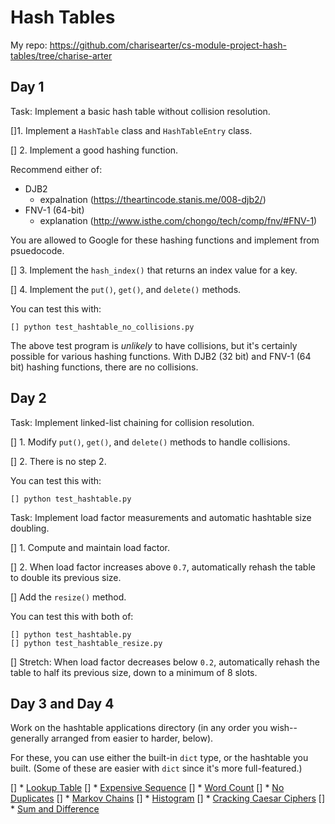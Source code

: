 # Hash Tables
My repo: https://github.com/charisearter/cs-module-project-hash-tables/tree/charise-arter
## Day 1

Task: Implement a basic hash table without collision resolution.

[]1. Implement a `HashTable` class and `HashTableEntry` class.

[] 2. Implement a good hashing function.

   Recommend either of:

   * DJB2
      - expalnation (https://theartincode.stanis.me/008-djb2/)
   * FNV-1 (64-bit)
      - explanation (http://www.isthe.com/chongo/tech/comp/fnv/#FNV-1)

   You are allowed to Google for these hashing functions and implement
   from psuedocode.

[] 3. Implement the `hash_index()` that returns an index value for a key.

[] 4. Implement the `put()`, `get()`, and `delete()` methods.

You can test this with:

```
[] python test_hashtable_no_collisions.py
```

The above test program is _unlikely_ to have collisions, but it's
certainly possible for various hashing functions. With DJB2 (32 bit) and
FNV-1 (64 bit) hashing functions, there are no collisions.

## Day 2

Task: Implement linked-list chaining for collision resolution.

[] 1. Modify `put()`, `get()`, and `delete()` methods to handle collisions.

[] 2. There is no step 2.

You can test this with:

```
[] python test_hashtable.py
```

Task: Implement load factor measurements and automatic hashtable size
doubling.

[] 1. Compute and maintain load factor.

[] 2. When load factor increases above `0.7`, automatically rehash the
   table to double its previous size.

[]  Add the `resize()` method.

You can test this with both of:

```
[] python test_hashtable.py
[] python test_hashtable_resize.py
```

[] Stretch: When load factor decreases below `0.2`, automatically rehash
the table to half its previous size, down to a minimum of 8 slots.

## Day 3 and Day 4

Work on the hashtable applications directory (in any order you
wish--generally arranged from easier to harder, below).

For these, you can use either the built-in `dict` type, or the hashtable
you built. (Some of these are easier with `dict` since it's more
full-featured.)

[] * [Lookup Table](applications/lookup_table/)
[] * [Expensive Sequence](applications/expensive_seq/)
[] * [Word Count](applications/word_count/)
[] * [No Duplicates](applications/no_dups/)
[] * [Markov Chains](applications/markov/)
[] * [Histogram](applications/histo/)
[] * [Cracking Caesar Ciphers](applications/crack_caesar/)
[] * [Sum and Difference](applications/sumdiff/)

